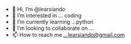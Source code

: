 - 👋 Hi, I’m @learsiando
- 👀 I’m interested in ... coding
- 🌱 I’m currently learning ...python
- 💞️ I’m looking to collaborate on ...
- 📫 How to reach me ...learsiando@gmail.com

<!---
learsiando/learsiando is a ✨ special ✨ repository because its `README.md` (this file) appears on your GitHub profile.
You can click the Preview link to take a look at your changes.
--->
